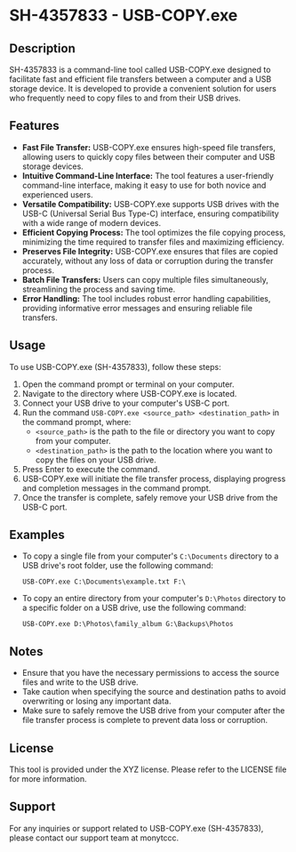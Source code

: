 # SH-4357833 - USB-COPY.exe

## Description
SH-4357833 is a command-line tool called USB-COPY.exe designed to facilitate fast and efficient file transfers between a computer and a USB storage device. It is developed to provide a convenient solution for users who frequently need to copy files to and from their USB drives.

## Features
- **Fast File Transfer:** USB-COPY.exe ensures high-speed file transfers, allowing users to quickly copy files between their computer and USB storage devices.
- **Intuitive Command-Line Interface:** The tool features a user-friendly command-line interface, making it easy to use for both novice and experienced users.
- **Versatile Compatibility:** USB-COPY.exe supports USB drives with the USB-C (Universal Serial Bus Type-C) interface, ensuring compatibility with a wide range of modern devices.
- **Efficient Copying Process:** The tool optimizes the file copying process, minimizing the time required to transfer files and maximizing efficiency.
- **Preserves File Integrity:** USB-COPY.exe ensures that files are copied accurately, without any loss of data or corruption during the transfer process.
- **Batch File Transfers:** Users can copy multiple files simultaneously, streamlining the process and saving time.
- **Error Handling:** The tool includes robust error handling capabilities, providing informative error messages and ensuring reliable file transfers.

## Usage
To use USB-COPY.exe (SH-4357833), follow these steps:
1. Open the command prompt or terminal on your computer.
2. Navigate to the directory where USB-COPY.exe is located.
3. Connect your USB drive to your computer's USB-C port.
4. Run the command `USB-COPY.exe <source_path> <destination_path>` in the command prompt, where:
   - `<source_path>` is the path to the file or directory you want to copy from your computer.
   - `<destination_path>` is the path to the location where you want to copy the files on your USB drive.
5. Press Enter to execute the command.
6. USB-COPY.exe will initiate the file transfer process, displaying progress and completion messages in the command prompt.
7. Once the transfer is complete, safely remove your USB drive from the USB-C port.

## Examples
- To copy a single file from your computer's `C:\Documents` directory to a USB drive's root folder, use the following command:
  ```
  USB-COPY.exe C:\Documents\example.txt F:\
  ```

- To copy an entire directory from your computer's `D:\Photos` directory to a specific folder on a USB drive, use the following command:
  ```
  USB-COPY.exe D:\Photos\family_album G:\Backups\Photos
  ```

## Notes
- Ensure that you have the necessary permissions to access the source files and write to the USB drive.
- Take caution when specifying the source and destination paths to avoid overwriting or losing any important data.
- Make sure to safely remove the USB drive from your computer after the file transfer process is complete to prevent data loss or corruption.

## License
This tool is provided under the XYZ license. Please refer to the LICENSE file for more information.

## Support
For any inquiries or support related to USB-COPY.exe (SH-4357833), please contact our support team at monytccc.
